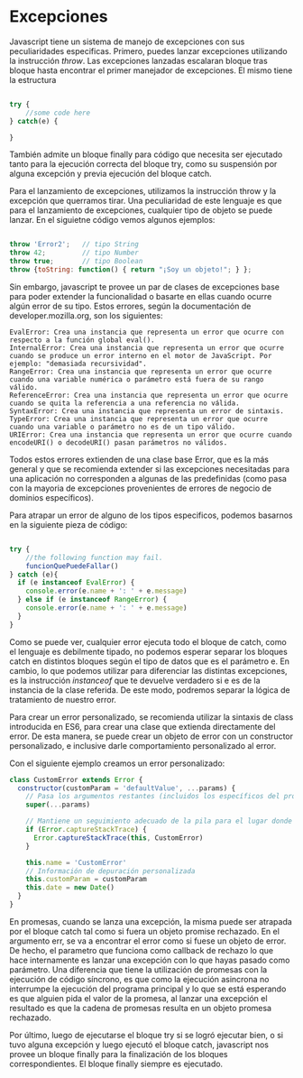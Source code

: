 # Excepciones

Javascript tiene un sistema de manejo de excepciones con sus peculiaridades especificas. Primero, puedes lanzar excepciones utilizando  la instrucción *throw*. Las excepciones lanzadas escalaran bloque tras bloque hasta encontrar el primer manejador de excepciones. El mismo tiene la estructura

```javascript

try {
    //some code here
} catch(e) {

}
```

También admite un bloque finally para código que necesita ser ejecutado tanto para la ejecución correcta del bloque try, como su suspensión por alguna excepción y previa ejecución del bloque catch.

Para el lanzamiento de excepciones, utilizamos la instrucción throw y la excepción que querramos tirar. Una peculiaridad de este lenguaje es que para el lanzamiento de excepciones, cualquier tipo de objeto se puede lanzar. En el siguietne código vemos algunos ejemplos:

```javascript

throw 'Error2';   // tipo String
throw 42;         // tipo Number
throw true;       // tipo Boolean
throw {toString: function() { return "¡Soy un objeto!"; } };

```

Sin embargo, javascript te provee un par de clases de excepciones base para poder extender la funcionalidad o basarte en ellas cuando ocurre algún error de su tipo. Estos errores, según la documentación de developer.mozilla.org, son los siguientes:

    EvalError: Crea una instancia que representa un error que ocurre con respecto a la función global eval().
    InternalError: Crea una instancia que representa un error que ocurre cuando se produce un error interno en el motor de JavaScript. Por ejemplo: "demasiada recursividad".
    RangeError: Crea una instancia que representa un error que ocurre cuando una variable numérica o parámetro está fuera de su rango válido.
    ReferenceError: Crea una instancia que representa un error que ocurre cuando se quita la referencia a una referencia no válida.
    SyntaxError: Crea una instancia que representa un error de sintaxis.
    TypeError: Crea una instancia que representa un error que ocurre cuando una variable o parámetro no es de un tipo válido.
    URIError: Crea una instancia que representa un error que ocurre cuando encodeURI() o decodeURI() pasan parámetros no válidos.

Todos estos errores extienden de una clase base Error, que es la más general y que se recomienda extender si las excepciones necesitadas para una aplicación no corresponden a algunas de las predefinidas (como pasa con la mayoria de excepciones provenientes de errores de negocio de dominios específicos).

Para atrapar un error de alguno de los tipos especificos, podemos basarnos en la siguiente pieza de código:

```javascript

try {
    //the following function may fail.
    funcionQuePuedeFallar()
} catch (e){
  if (e instanceof EvalError) {
    console.error(e.name + ': ' + e.message)
  } else if (e instanceof RangeError) {
    console.error(e.name + ': ' + e.message)
  }
}
```
Como se puede ver, cualquier error ejecuta todo el bloque de catch, como el lenguaje es debilmente tipado, no podemos esperar separar los bloques catch en distintos bloques según el tipo de datos que es el parámetro e. En cambio, lo que podemos utilizar para diferenciar las distintas excepciones, es la instrucción *instanceof* que te devuelve verdadero si e es de la instancia de la clase referida. De este modo, podremos separar la lógica de tratamiento de nuestro error.

Para crear un error personalizado, se recomienda utilizar la sintaxis de class introducida en ES6, para crear una clase que extienda directamente del error. De esta manera, se puede crear un objeto de error con un constructor personalizado, e inclusive darle comportamiento personalizado al error.

Con el siguiente ejemplo creamos un error personalizado:

```javascript
class CustomError extends Error {
  constructor(customParam = 'defaultValue', ...params) {
    // Pasa los argumentos restantes (incluidos los específicos del proveedor) al constructor padre
    super(...params)

    // Mantiene un seguimiento adecuado de la pila para el lugar donde se lanzó nuestro error (solo disponible en V8)
    if (Error.captureStackTrace) {
      Error.captureStackTrace(this, CustomError)
    }

    this.name = 'CustomError'
    // Información de depuración personalizada
    this.customParam = customParam
    this.date = new Date()
  }
}
```

En promesas, cuando se lanza una excepción, la misma puede ser atrapada por el bloque catch tal como si fuera un objeto promise rechazado. En el argumento err, se va a encontrar el error como si fuese un objeto de error. De hecho, el parametro que funciona como callback de rechazo lo que hace internamente es lanzar una excepción con lo que hayas pasado como parámetro. Una diferencia que tiene la utilización de promesas con la ejecución de código síncrono, es que como la ejecución asincrona no interrumpe la ejecución del programa principal y lo que se está esperando es que alguien pida el valor de la promesa, al lanzar una excepción el resultado es que la cadena de promesas resulta en un objeto promesa rechazado.

Por último, luego de ejecutarse el bloque try si se logró ejecutar bien, o si tuvo alguna excepción y luego ejecutó el bloque catch, javascript nos provee un bloque finally para la finalización de los bloques correspondientes. El bloque finally siempre es ejecutado.